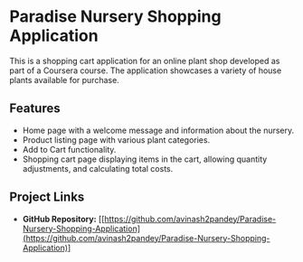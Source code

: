 # Paradise Nursery Shopping Application

This is a shopping cart application for an online plant shop developed as part of a Coursera course. The application showcases a variety of house plants available for purchase.

## Features

- Home page with a welcome message and information about the nursery.
- Product listing page with various plant categories.
- Add to Cart functionality.
- Shopping cart page displaying items in the cart, allowing quantity adjustments, and calculating total costs.

## Project Links

- **GitHub Repository:** [[https://github.com/avinash2pandey/Paradise-Nursery-Shopping-Application](https://github.com/avinash2pandey/Paradise-Nursery-Shopping-Application)]

